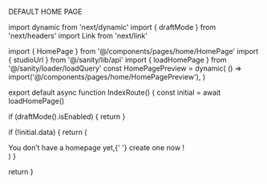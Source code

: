 DEFAULT HOME PAGE

import dynamic from 'next/dynamic'
import { draftMode } from 'next/headers'
import Link from 'next/link'

import { HomePage } from '@/components/pages/home/HomePage'
import { studioUrl } from '@/sanity/lib/api'
import { loadHomePage } from '@/sanity/loader/loadQuery'
const HomePagePreview = dynamic(
() => import('@/components/pages/home/HomePagePreview'),
)

export default async function IndexRoute() {
const initial = await loadHomePage()

if (draftMode().isEnabled) {
return <HomePagePreview initial={initial} />
}

if (!initial.data) {
return (

<div className="text-center">
You don&rsquo;t have a homepage yet,{' '}
<Link href={`${studioUrl}/desk/home`} className="underline">
create one now
</Link>
!
</div>
)
}

return <HomePage data={initial.data} />
}
